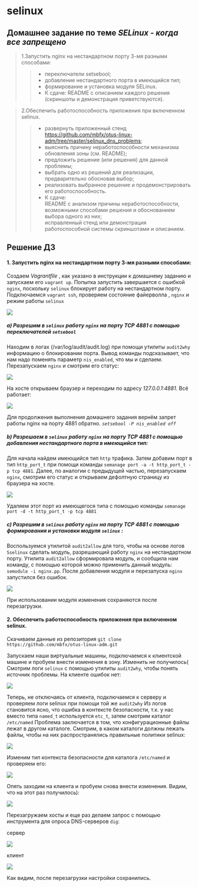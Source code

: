 # selinux
## Домашнее задание по теме _SELinux - когда все запрещено_

>1.Запустить nginx на нестандартном порту 3-мя разными способами:  
>> * переключатели setsebool;  
>> * добавление нестандартного порта в имеющийся тип;  
>> * формирование и установка модуля SELinux.  
>> * К сдаче:
README с описанием каждого решения (скриншоты и демонстрация приветствуются).  


>2.Обеспечить работоспособность приложения при включенном selinux.  
>> * развернуть приложенный стенд https://github.com/mbfx/otus-linux-adm/tree/master/selinux_dns_problems;
>> * выяснить причину неработоспособности механизма обновления зоны (см. README);
>> * предложить решение (или решения) для данной проблемы;
>> * выбрать одно из решений для реализации, предварительно обосновав выбор;
>> * реализовать выбранное решение и продемонстрировать его работоспособность.
>> * К сдаче:  
README с анализом причины неработоспособности, возможными способами решения и обоснованием выбора одного из них;  
исправленный стенд или демонстрация работоспособной системы скриншотами и описанием.

## Решение ДЗ

#### 1. Запустить nginx на нестандартном порту 3-мя разными способами:  

Создаем _Vagrantfile_ , как указано в инструкции к домашнему заданию и запускаем его `vagrant up`. Попытка запустить завершается с ошибкой `nginx`, поскольку `selinux` блокирует работу на нестандартном порту. Подключаемся `vagrant ssh`, проверяем состояние файерволла , `nginx` и режим работы `selinux`

![](https://github.com/Vitaliy7/selinux/blob/main/selinux.png?raw=true)

##### a) Разрешим в `selinux` работу `nginx` на порту TCP 4881 c помощью переключателей `setsebool`  

Находим в логах (/var/log/audit/audit.log) при помощи утилиты `audit2why` информацию о блокировании порта. Вывод команды подсказывает, что нам надо поменять параметр `nis_enabled`, что мы и сделаем. Перезапускаем `nginx` и смотрим его статус:

![](https://github.com/Vitaliy7/selinux/blob/main/selinux1.png?raw=true)

На хосте открываем браузер и переходим по адресу _127.0.0.1:4881_. Всё работает:

![](https://github.com/Vitaliy7/selinux/blob/main/selinux2.png?raw=true)

Для продолжения выполнения домашнего задания вернём запрет работы nginx на порту 4881 обратно. _`setsebool -P nis_enabled off`_

##### b) Разрешаем в `selinux` работу `nginx` на порту TCP 4881 c помощью добавления нестандартного порта в имеющийся тип:

Для начала найдем имеющийся тип `http` трафика. Затем добавим порт в тип `http_port_t` при помощи команды `semanage port -a -t http_port_t -p tcp 4881`. Далее, по аналогии с предыдущей частью, перезапускаем `nginx`, смотрим его статус и открываем дефолтную страницу из браузера на хосте.

![](https://github.com/Vitaliy7/selinux/blob/main/selinux3.png?raw=true)

Удаляем этот порт из имеющегося типа с помощью команды `semanage port -d -t http_port_t -p tcp 4881`

##### c) Разрешим в `selinux` работу `nginx` на порту TCP 4881 c помощью формирования и установки модуля `selinux` :

Воспользуемся утилитой `audit2allow` для того, чтобы на основе логов `Sselinux` сделать модуль, разрешающий работу `nginx` на нестандартном порту. Утилита `audit2allow` сформировала модуль, и сообщила нам команду, с помощью которой можно применить данный модуль: `semodule -i nginx.pp`. После добавления модуля и перезапуска `nginx` запустился без ошибок. 

![](https://github.com/Vitaliy7/selinux/blob/main/selinux4.png?raw=true)

При использовании модуля изменения сохраняются после перезагрузки.




#### 2. Обеспечить работоспособность приложения при включенном selinux.  

Скачиваем данные из репозитория `git clone https://github.com/mbfx/otus-linux-adm.git`

Запускаем наши виртуальные машины, подключаемся к клиентской машине и пробуем внести изменения в зону.
Изменить не получилось( Смотрим логи `selinux` с помощью утилиты `audit2why`, чтобы понять источник проблемы. На клиенте ошибок нет:

![](https://github.com/Vitaliy7/selinux/blob/main/client1.png?raw=true)

Теперь, не отключаясь от клиента, подключаемся к серверу и проверяем логи selinux при помощи той же `audit2why`
Из логов становится ясно, что ошибка в контексте безопасности, т.к. у нас вместо типа `named_t` используется `etc_t`, затем смотрим каталог `/etc/named`
Проблема заключается в том, что конфигурационные файлы лежат в другом каталоге. Смотрим, в каком каталоги должны лежать файлы, чтобы на них распространялись правильные политики selinux:

![](https://github.com/Vitaliy7/selinux/blob/main/server1.png?raw=true)

Изменим тип контекста безопасности для каталога `/etc/named` и проверяем его:

![](https://github.com/Vitaliy7/selinux/blob/main/server2.png?raw=true)

Опять заходим на клиента и пробуем снова внести изменения. Видим, что на этот раз получилось): 

![](https://github.com/Vitaliy7/selinux/blob/main/client2.png?raw=true)

Перезагружаем хосты и еще раз делаем запрос с помощью инструмента для опроса DNS-серверов `dig`:

сервер

![](https://github.com/Vitaliy7/selinux/blob/main/server3.png?raw=true)

клиент

![](https://github.com/Vitaliy7/selinux/blob/main/client3.png?raw=true)

Как видим, после перезагрузки настройки сохранились.
